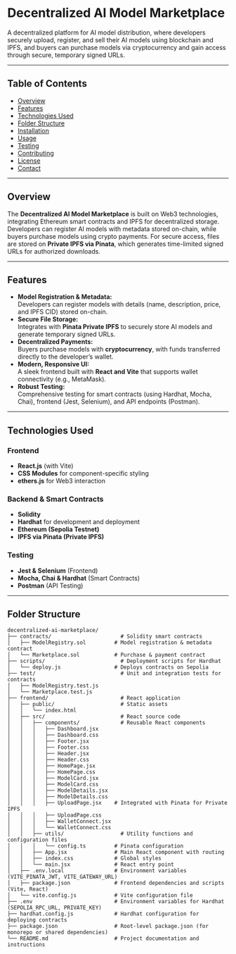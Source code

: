 # Decentralized AI Model Marketplace

A decentralized platform for AI model distribution, where developers securely upload, register, and sell their AI models using blockchain and IPFS, and buyers can purchase models via cryptocurrency and gain access through secure, temporary signed URLs.

---

## Table of Contents
- [Overview](#overview)
- [Features](#features)
- [Technologies Used](#technologies-used)
- [Folder Structure](#folder-structure)
- [Installation](#installation)
- [Usage](#usage)
- [Testing](#testing)
- [Contributing](#contributing)
- [License](#license)
- [Contact](#contact)

---

## Overview

The **Decentralized AI Model Marketplace** is built on Web3 technologies, integrating Ethereum smart contracts and IPFS for decentralized storage. Developers can register AI models with metadata stored on-chain, while buyers purchase models using crypto payments. For secure access, files are stored on **Private IPFS via Pinata**, which generates time-limited signed URLs for authorized downloads.

---

## Features

- **Model Registration & Metadata:**  
  Developers can register models with details (name, description, price, and IPFS CID) stored on-chain.
- **Secure File Storage:**  
  Integrates with **Pinata Private IPFS** to securely store AI models and generate temporary signed URLs.
- **Decentralized Payments:**  
  Buyers purchase models with **cryptocurrency**, with funds transferred directly to the developer’s wallet.
- **Modern, Responsive UI:**  
  A sleek frontend built with **React and Vite** that supports wallet connectivity (e.g., MetaMask).
- **Robust Testing:**  
  Comprehensive testing for smart contracts (using Hardhat, Mocha, Chai), frontend (Jest, Selenium), and API endpoints (Postman).

---

## Technologies Used

### Frontend
- **React.js** (with Vite)
- **CSS Modules** for component-specific styling
- **ethers.js** for Web3 interaction

### Backend & Smart Contracts
- **Solidity**
- **Hardhat** for development and deployment
- **Ethereum (Sepolia Testnet)**
- **IPFS via Pinata (Private IPFS)**

### Testing
- **Jest & Selenium** (Frontend)
- **Mocha, Chai & Hardhat** (Smart Contracts)
- **Postman** (API Testing)

---

## Folder Structure
```
decentralized-ai-marketplace/
├── contracts/                      # Solidity smart contracts
│   ├── ModelRegistry.sol         # Model registration & metadata contract
│   └── Marketplace.sol           # Purchase & payment contract
├── scripts/                        # Deployment scripts for Hardhat
│   └── deploy.js                 # Deploys contracts on Sepolia
├── test/                           # Unit and integration tests for contracts
│   ├── ModelRegistry.test.js     
│   └── Marketplace.test.js       
├── frontend/                       # React application
│   ├── public/                     # Static assets
│   │   └── index.html            
│   ├── src/                        # React source code
│   │   ├── components/             # Reusable React components
│   │   │   ├── Dashboard.jsx     
│   │   │   ├── Dashboard.css     
│   │   │   ├── Footer.jsx        
│   │   │   ├── Footer.css        
│   │   │   ├── Header.jsx        
│   │   │   ├── Header.css        
│   │   │   ├── HomePage.jsx      
│   │   │   ├── HomePage.css      
│   │   │   ├── ModelCard.jsx     
│   │   │   ├── ModelCard.css     
│   │   │   ├── ModelDetails.jsx  
│   │   │   ├── ModelDetails.css  
│   │   │   ├── UploadPage.jsx    # Integrated with Pinata for Private IPFS
│   │   │   ├── UploadPage.css    
│   │   │   ├── WalletConnect.jsx 
│   │   │   └── WalletConnect.css
│   │   ├── utils/                  # Utility functions and configuration files
│   │   │   └── config.ts         # Pinata configuration
│   │   ├── App.jsx               # Main React component with routing
│   │   ├── index.css             # Global styles
│   │   └── main.jsx              # React entry point
│   ├── .env.local                # Environment variables (VITE_PINATA_JWT, VITE_GATEWAY_URL)
│   ├── package.json              # Frontend dependencies and scripts (Vite, React)
│   └── vite.config.js            # Vite configuration file
├── .env                          # Environment variables for Hardhat (SEPOLIA_RPC_URL, PRIVATE_KEY)
├── hardhat.config.js             # Hardhat configuration for deploying contracts
├── package.json                  # Root-level package.json (for monorepo or shared dependencies)
└── README.md                     # Project documentation and instructions
```